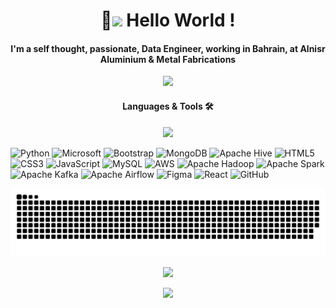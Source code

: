
  

<h1  align="center">👋<img  src="https://emojis.slackmojis.com/emojis/images/1531849430/4246/blob-sunglasses.gif?1531849430"  width="25"/> Hello World !</h1>

  

<h4  align="center">I'm a self thought, passionate, Data Engineer, working in Bahrain, at Alnisr Aluminium & Metal Fabrications</h4>

  
<p align="center"><img src="https://spotify-github-profile.vercel.app/api/view?uid=31r6qkpdvo6lqoo2hr5h67hkfbki&cover_image=false&theme=default&show_offline=true&background_color=121212&interchange=false" /></</p>

<h4  align="center"> Languages & Tools 🛠</h4>

  

<p  align="center"><img  width="25%"  src="https://media1.giphy.com/media/USmq7xWZIkHM8Xx1r8/giphy.webp?cid=dda24d50gbwnps4r307v6umg0010vd5q6ksily1h3p6bldv3&ep=v1_gifs_related&rid=giphy.webp&ct=s"></p>

  

![Python](https://img.shields.io/badge/python-3670A0?style=for-the-badge&logo=python&logoColor=ffdd54) ![Microsoft](https://img.shields.io/badge/Microsoft-0078D4?style=for-the-badge&logo=microsoft&logoColor=white) ![Bootstrap](https://img.shields.io/badge/bootstrap-%238511FA.svg?style=for-the-badge&logo=bootstrap&logoColor=white) ![MongoDB](https://img.shields.io/badge/MongoDB-%234ea94b.svg?style=for-the-badge&logo=mongodb&logoColor=white) ![Apache Hive](https://img.shields.io/badge/Apache%20Hive-FDEE21?style=for-the-badge&logo=apachehive&logoColor=black) ![HTML5](https://img.shields.io/badge/html5-%23E34F26.svg?style=for-the-badge&logo=html5&logoColor=white) ![CSS3](https://img.shields.io/badge/css3-%231572B6.svg?style=for-the-badge&logo=css3&logoColor=white) ![JavaScript](https://img.shields.io/badge/javascript-%23323330.svg?style=for-the-badge&logo=javascript&logoColor=%23F7DF1E) ![MySQL](https://img.shields.io/badge/mysql-%2300f.svg?style=for-the-badge&logo=mysql&logoColor=white) ![AWS](https://img.shields.io/badge/AWS-%23FF9900.svg?style=for-the-badge&logo=amazon-aws&logoColor=white) ![Apache Hadoop](https://img.shields.io/badge/Apache%20Hadoop-66CCFF?style=for-the-badge&logo=apachehadoop&logoColor=black) ![Apache Spark](https://img.shields.io/badge/Apache%20Spark-FDEE21?style=flat-square&logo=apachespark&logoColor=black) ![Apache Kafka](https://img.shields.io/badge/Apache%20Kafka-000?style=for-the-badge&logo=apachekafka) ![Apache Airflow](https://img.shields.io/badge/Apache%20Airflow-017CEE?style=for-the-badge&logo=Apache%20Airflow&logoColor=white) ![Figma](https://img.shields.io/badge/figma-%23F24E1E.svg?style=for-the-badge&logo=figma&logoColor=white) ![React](https://img.shields.io/badge/react-%2320232a.svg?style=for-the-badge&logo=react&logoColor=%2361DAFB) ![GitHub](https://img.shields.io/badge/github-%23121011.svg?style=for-the-badge&logo=github&logoColor=white)

  

![snake animation](https://github.com/AkshAy-K125/AkshAy-K125/blob/output/github-contribution-grid-snake-dark.svg)

<p  align="center"><img  src="https://github-readme-streak-stats.herokuapp.com/?user=AkshAy-K125&theme=dark&background=000000"  /></p>

<p align="center"><img width="50%" src="https://github-readme-stats.vercel.app/api/top-langs/?username=AkshAy-K125&hide_progress=true" /></p>
